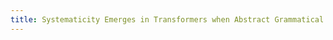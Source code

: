 ```yaml
---
title: Systematicity Emerges in Transformers when Abstract Grammatical Roles Guide Attention.
---
```

